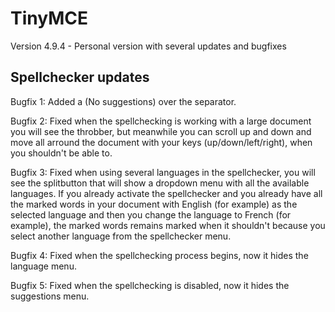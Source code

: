 # TinyMCE

Version 4.9.4 - Personal version with several updates and bugfixes

## Spellchecker updates

Bugfix 1: Added a (No suggestions) over the separator.

Bugfix 2: Fixed when the spellchecking is working with a large document you will see the throbber, but meanwhile you can scroll up and down and move all arround the document with your keys (up/down/left/right), when you shouldn't be able to.

Bugfix 3: Fixed when using several languages in the spellchecker, you will see the splitbutton that will show a dropdown menu with all the available languages. If you already activate the spellchecker and you already have all the marked words in your document with English (for example) as the selected language and then you change the language to French (for example), the marked words remains marked when it shouldn't because you select another language from the spellchecker menu.

Bugfix 4: Fixed when the spellchecking process begins, now it hides the language menu.

Bugfix 5: Fixed when the spellchecking is disabled, now it hides the suggestions menu.
